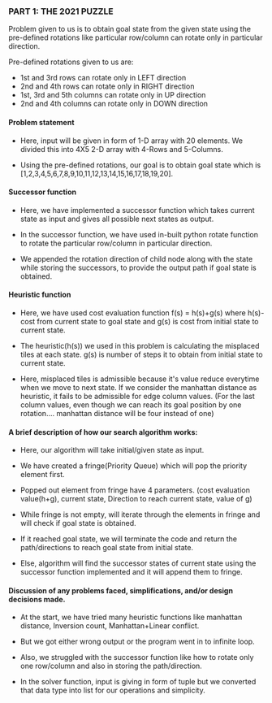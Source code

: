 ### PART 1: THE 2021 PUZZLE

Problem given to us is to obtain goal state from the given state using the pre-defined rotations like particular 
row/column can rotate only in particular direction.

Pre-defined rotations given to us are:
* 1st and 3rd rows can rotate only in LEFT direction
* 2nd and 4th rows can rotate only in RIGHT direction
* 1st, 3rd and 5th columns can rotate only in UP direction
* 2nd and 4th columns can rotate only in DOWN direction

#### Problem statement
* Here, input will be given in form of 1-D array with 20 elements. We divided this into 4X5 2-D array with 4-Rows and 
  5-Columns. 
  
* Using the pre-defined rotations, our goal is to obtain goal state which is 
  [1,2,3,4,5,6,7,8,9,10,11,12,13,14,15,16,17,18,19,20]. 

#### Successor function
* Here, we have implemented a successor function which takes current state as input and gives all possible next states 
  as output. 
  
* In the successor function, we have used in-built python rotate function to rotate the particular row/column in particular 
  direction. 
  
* We appended the rotation direction of child node along with the state while storing the successors, to provide the 
  output path if goal state is obtained.

#### Heuristic function
* Here, we have used cost evaluation function f(s) = h(s)+g(s) where h(s)-cost from current state to goal state 
  and g(s) is cost from initial state to current state.
  
* The heuristic(h(s)) we used in this problem is calculating the misplaced tiles at each state.
  g(s) is number of steps it to obtain from initial state to current state. 

* Here, misplaced tiles is admissible because it's value reduce everytime when we move to next state. 
  If we consider the manhattan distance as heuristic, it fails to be admissible for edge column values.
  (For the last column values, even though we can reach its goal position by one rotation.... manhattan distance will be 
  four instead of  one)


#### A brief description of how our search algorithm works:

* Here, our algorithm will take initial/given state as input. 
  
* We have created a fringe(Priority Queue) which will pop the priority element first. 
  
* Popped out element from fringe have 4 parameters. (cost evaluation value(h+g), current state, Direction to reach 
  current state, value of g)
  
* While fringe is not empty, will iterate through the elements in fringe and will check if goal state is obtained. 
  
* If it reached goal state, we will terminate the code and return the path/directions to reach goal state from initial 
  state. 
  
* Else, algorithm will find the successor states of current state using the successor function implemented and it will 
  append them to fringe.

#### Discussion of any problems faced, simplifications, and/or design decisions made.

* At the start, we have tried many heuristic functions like manhattan distance, Inversion count, Manhattan+Linear conflict. 

* But we got either wrong output or the program went in to infinite loop. 

* Also, we struggled with the successor function like how to rotate only one row/column and also in storing the path/direction.

* In the solver function, input is giving in form of tuple but we converted that data type into list for our operations 
  and simplicity. 
